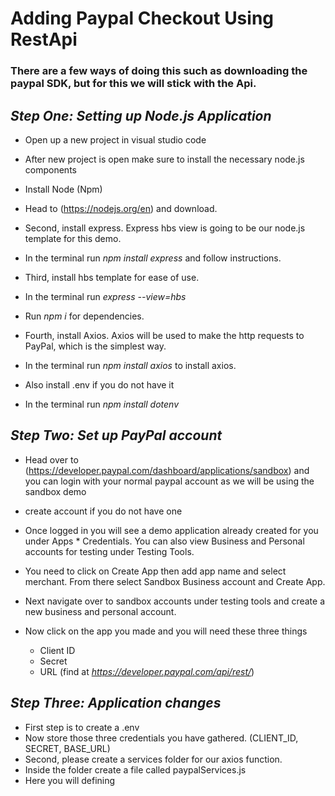 # Adding Paypal Checkout Using RestApi

### There are a few ways of doing this such as downloading the paypal SDK, but for this we will stick with the Api.

## *Step One: Setting up Node.js Application*

- Open up a new project in visual studio code
- After new project is open make sure to install the necessary node.js components
- Install Node (Npm)
- Head to (https://nodejs.org/en) and download.

- Second, install express.  Express hbs view is going to be our node.js template for this demo.
- In the terminal run *npm install express* and follow instructions.

- Third, install hbs template for ease of use.  
- In the terminal run *express --view=hbs*
- Run *npm i* for dependencies.

- Fourth, install Axios. Axios will be used to make the http requests to PayPal, which is the simplest way.
- In the terminal run *npm install axios* to install axios.

- Also install .env if you do not have it
- In the terminal run *npm install dotenv*

## *Step Two: Set up PayPal account*

- Head over to (https://developer.paypal.com/dashboard/applications/sandbox) and you can login with your normal paypal account as we will be using the sandbox demo
- create account if you do not have one

- Once logged in you will see a demo application already created for you under Apps * Credentials. You can also view Business and Personal accounts for testing under Testing Tools.
- You need to click on Create App then add app name and select merchant. From there select Sandbox Business account and Create App.
- Next navigate over to sandbox accounts under testing tools and create a new business and personal account.

- Now click on the app you made and you will need these three things
    - Client ID
    - Secret
    - URL (find at *https://developer.paypal.com/api/rest/*)

## *Step Three: Application changes*

- First step is to create a .env
- Now store those three credentials you have gathered. (CLIENT_ID, SECRET, BASE_URL)
- Second, please create a services folder for our axios function.
- Inside the folder create a file called paypalServices.js
- Here you will defining 